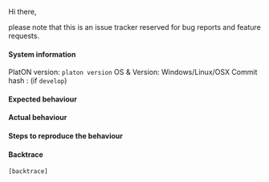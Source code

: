 Hi there,

please note that this is an issue tracker reserved for bug reports and feature requests.

#### System information

PlatON version: `platon version`
OS & Version: Windows/Linux/OSX
Commit hash : (if `develop`)

#### Expected behaviour


#### Actual behaviour


#### Steps to reproduce the behaviour


#### Backtrace

````
[backtrace]
````

